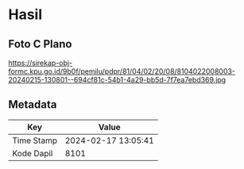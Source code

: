 # Hasil

## Foto C Plano

https://sirekap-obj-formc.kpu.go.id/9b0f/pemilu/pdpr/81/04/02/20/08/8104022008003-20240215-130801--694cf81c-54b1-4a29-bb5d-7f7ea7ebd369.jpg


## Metadata

| Key        | Value               |
| ---------- | ------------------- |
| Time Stamp | 2024-02-17 13:05:41 |
| Kode Dapil | 8101                |



